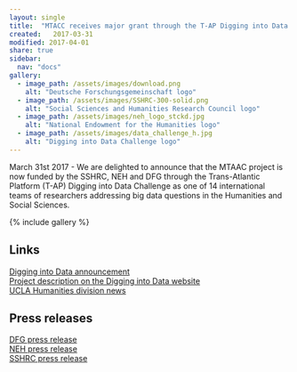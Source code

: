 ```yaml
---
layout: single
title:  "MTACC receives major grant through the T-AP Digging into Data Challenge from the DFG, NEH and SSHRC"
created:   2017-03-31
modified: 2017-04-01 
share: true
sidebar:
  nav: "docs"
gallery:
  - image_path: /assets/images/download.png
    alt: "Deutsche Forschungsgemeinschaft logo"
  - image_path: /assets/images/SSHRC-300-solid.png
    alt: "Social Sciences and Humanities Research Council logo"
  - image_path: /assets/images/neh_logo_stckd.jpg
    alt: "National Endowment for the Humanities logo"
  - image_path: /assets/images/data_challenge_h.jpg
    alt: "Digging into Data Challenge logo"
---
```


March 31st 2017 - We are delighted to announce that the MTAAC project is now funded by the SSHRC, NEH and DFG through the Trans-Atlantic Platform (T-AP)  Digging into Data Challenge as one of 14 international teams of researchers addressing big data questions in the Humanities and Social Sciences. 

{% include gallery %}

## Links
[Digging into Data announcement](https://diggingintodata.org/awards/2016/news/winners-round-four-t-ap-digging-data-challenge)   
[Project description on the Digging into Data website](https://diggingintodata.org/awards/2016/project/machine-translation-and-automated-analysis-cuneiform-languages-mtaac)  
[UCLA Humanities division news](http://humanities.ucla.edu/faculty-department/ucla-near-eastern-languages-cultures-professor-robert-k-englund-receives-prestigious-grant-research-collaboration-big-data/)  

## Press releases
[DFG press release](http://www.dfg.de/foerderung/info_wissenschaft/2017/info_wissenschaft_17_16/index.html)  
[NEH press release](https://www.neh.gov/news/press-release/diggingintodata)  
[SSHRC press release](http://www.sshrc-crsh.gc.ca/news_room-salle_de_presse/press_releases-communiques/2017/digging_into_data-au_coeur_des_donnees_numeriques-eng.aspx)  
